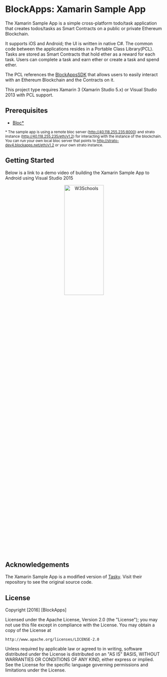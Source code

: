 # BlockApps: Xamarin Sample App

The Xamarin Sample App is a simple cross-platform todo/task application that
creates todos/tasks as Smart Contracts on a public or private Ethereum
Blockchain.

It supports iOS and Android; the UI is written in native C#. The common code
between the applications resides in a Portable Class Library(PCL). Tasks are
stored as Smart Contracts that hold ether as a reward for each task. Users can
complete a task and earn ether or create a task and spend ether.

The PCL references the [BlockAppsSDK](https://github.com/blockapps/xamarin-sdk)
that allows users to easily interact with an Ethereum Blockchain and the
Contracts on it.

This project type requires Xamarin 3 (Xamarin Studio 5.x) or Visual Studio 2013
with PCL support.

## Prerequisites
* [Bloc*](https://github.com/blockapps/bloc)

<sub>* The sample app is using a remote bloc server (http://40.118.255.235:8000) and strato instance (http://40.118.255.235/eth/v1.2)  for interacting with the instance of the blockchain. You can run your own local bloc server that points to http://strato-dev4.blockapps.net/eth/v1.2 or your own strato instance. </sub>

## Getting Started

Below is a link to a demo video of building the Xamarin Sample App to Android
using Visual Studio 2015

<p align="center">
<a href="https://www.youtube.com/watch?v=xEMApEug2do">
<img border="0" alt="W3Schools" src="https://img.youtube.com/vi/xEMApEug2do/0.jpg" width="50%" height="30%">
</a>
</p>

## Acknowledgements
The Xamarin Sample App is a modified version of
[Tasky](https://github.com/xamarin/mobile-samples/tree/master/TaskyPortable).
Visit their repository to see the original source code.

## License
Copyright [2016] [BlockApps]

Licensed under the Apache License, Version 2.0 (the "License");
you may not use this file except in compliance with the License.
You may obtain a copy of the License at

    http://www.apache.org/licenses/LICENSE-2.0

Unless required by applicable law or agreed to in writing, software
distributed under the License is distributed on an "AS IS" BASIS,
WITHOUT WARRANTIES OR CONDITIONS OF ANY KIND, either express or implied.
See the License for the specific language governing permissions and
limitations under the License.
